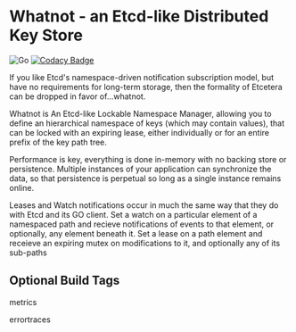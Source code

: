 

# Whatnot - an Etcd-like Distributed Key Store
![Go](https://github.com/databeast/whatnot/workflows/Go/badge.svg)
[![Codacy Badge](https://api.codacy.com/project/badge/Grade/a57e480a071f4017a3692adaf7f1da17)](https://app.codacy.com/gh/databeast/whatnot?utm_source=github.com&utm_medium=referral&utm_content=databeast/whatnot&utm_campaign=Badge_Grade)


If you like Etcd's namespace-driven notification subscription model, but have no requirements for long-term storage, then the formality of Etcetera can be dropped in favor of...whatnot.

Whatnot is An Etcd-like Lockable Namespace Manager, allowing you to define an hierarchical namespace of keys (which may contain values), that can be locked with an expiring lease, either individually or for an entire prefix of the key path tree. 

Performance is key, everything is done in-memory with no backing store or persistence. Multiple instances of your application can synchronize the data, so that persistence is perpetual so long as a single instance
remains online.

Leases and Watch notifications occur in much the same way that they do with Etcd and its GO client. Set a watch on a particular element of a namespaced path and recieve notifications of events to that element, or optionally, any element beneath it. Set a lease on a path element and receieve an expiring mutex on modifications to it, and optionally any of its sub-paths

## Optional Build Tags

metrics

errortraces

